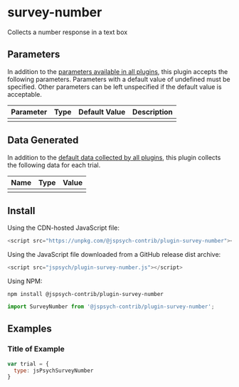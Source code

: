 # survey-number

Collects a number response in a text box

## Parameters

In addition to the [parameters available in all plugins](https://jspsych.org/latest/overview/plugins.md#parameters-available-in-all-plugins), this plugin accepts the following parameters. Parameters with a default value of undefined must be specified. Other parameters can be left unspecified if the default value is acceptable.

| Parameter           | Type             | Default Value      | Description                              |
| ------------------- | ---------------- | ------------------ | ---------------------------------------- |
|                     |                  |                    |                                          |

## Data Generated

In addition to the [default data collected by all plugins](https://jspsych.org/latest/overview/plugins.md#data-collected-by-all-plugins), this plugin collects the following data for each trial.

| Name      | Type    | Value                                    |
| --------- | ------- | ---------------------------------------- |
|           |         |                                          |

## Install

Using the CDN-hosted JavaScript file:

```js
<script src="https://unpkg.com/@jspsych-contrib/plugin-survey-number"></script>
```

Using the JavaScript file downloaded from a GitHub release dist archive:

```js
<script src="jspsych/plugin-survey-number.js"></script>
```

Using NPM:

```
npm install @jspsych-contrib/plugin-survey-number
```

```js
import SurveyNumber from '@jspsych-contrib/plugin-survey-number';
```

## Examples

### Title of Example

```javascript
var trial = {
  type: jsPsychSurveyNumber
}
```